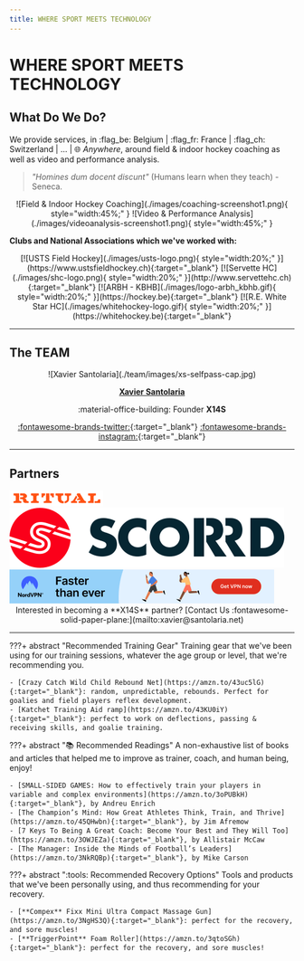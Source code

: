 ```yaml
---
title: WHERE SPORT MEETS TECHNOLOGY
---
```

# WHERE SPORT MEETS TECHNOLOGY

## What Do We Do?

We provide services, in :flag_be: Belgium | :flag_fr: France | :flag_ch: Switzerland | ... | :globe_with_meridians: *Anywhere*, around field & indoor hockey coaching as well as video and performance analysis.

> *"Homines dum docent discunt"* (Humans learn when they teach) - Seneca.

<div style="text-align:center" markdown>
![Field & Indoor Hockey Coaching](./images/coaching-screenshot1.png){ style="width:45%;" }
![Video & Performance Analysis](./images/videoanalysis-screenshot1.png){ style="width:45%;" }
</div>

**Clubs and National Associations which we've worked with:**

<div style="text-align:center" markdown>
[![USTS Field Hockey](./images/usts-logo.png){ style="width:20%;" }](https://www.ustsfieldhockey.ch){:target="_blank"} 
[![Servette HC](./images/shc-logo.png){ style="width:20%;" }](http://www.servettehc.ch){:target="_blank"} 
[![ARBH - KBHB](./images/logo-arbh_kbhb.gif){ style="width:20%;" }](https://hockey.be){:target="_blank"} 
[![R.E. White Star HC](./images/whitehockey-logo.gif){ style="width:20%;" }](https://whitehockey.be){:target="_blank"} 
</div>

---

## The TEAM

<div style="text-align:center" markdown>
![Xavier Santolaria](./team/images/xs-selfpass-cap.jpg)

[**Xavier Santolaria**](./team/xs.md)

:material-office-building: Founder **X14S**

[:fontawesome-brands-twitter:](https://twitter.com/x14santo){:target="_blank"} 
[:fontawesome-brands-instagram:](https://instagram.com/x14santo){:target="_blank"}
</div>

---

## Partners

<div class="partners">
    <div id="ritual">
        <a href="https://www.ritualhockey.com" target="_blank"><img
            src="./images/partners/ritualhockey-logo-w.png" title="Ritual Hockey" /></a>
    </div>
    <div id="scorrd">
        <a href="https://scorrd.com"
            target="_blank"><img src="./images/partners/scorrd-logo.svg" title="Scorrd - Where Hockey Connects" /></a>
    </div>
    <div id="nordvpn">
        <a href="https://go.nordvpn.net/aff_c?offer_id=15&aff_id=84917&url_id=902"
            target="_blank"><img src="./images/partners/faster-than-ever-468x60.PNG" title="NordVPN - Stay Safe Online" /></a>
    </div>
</div>

<div style="text-align:center" markdown>
Interested in becoming a **X14S** partner? [Contact Us :fontawesome-solid-paper-plane:](mailto:xavier@santolaria.net)
</div>

---

???+ abstract "Recommended Training Gear"
    Training gear that we've been using for our training sessions, whatever the age group or level, that we're recommending you.

    - [Crazy Catch Wild Child Rebound Net](https://amzn.to/43uc5lG){:target="_blank"}: random, unpredictable, rebounds. Perfect for goalies and field players reflex development.
    - [Katchet Training Aid ramp](https://amzn.to/43KU0iY){:target="_blank"}: perfect to work on deflections, passing & receiving skills, and goalie training.

???+ abstract ":books: Recommended Readings"
    A non-exhaustive list of books and articles that helped me to improve as trainer, coach, and human being, enjoy!

    - [SMALL-SIDED GAMES: How to effectively train your players in variable and complex environments](https://amzn.to/3oPUBkH){:target="_blank"}, by Andreu Enrich
    - [The Champion’s Mind: How Great Athletes Think, Train, and Thrive](https://amzn.to/45QHwbn){:target="_blank"}, by Jim Afremow
    - [7 Keys To Being A Great Coach: Become Your Best and They Will Too](https://amzn.to/3OWJEZa){:target="_blank"}, by Allistair McCaw
    - [The Manager: Inside the Minds of Football’s Leaders](https://amzn.to/3NkRQBp){:target="_blank"}, by Mike Carson

???+ abstract ":tools: Recommended Recovery Options"
    Tools and products that we've been personally using, and thus recommending for your recovery.

    - [**Compex** Fixx Mini Ultra Compact Massage Gun](https://amzn.to/3NgHS3Q){:target="_blank"}: perfect for the recovery, and sore muscles!
    - [**TriggerPoint** Foam Roller](https://amzn.to/3qtoSGh){:target="_blank"}: perfect for the recovery, and sore muscles!